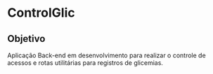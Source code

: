 # ControlGlic

## Objetivo
Aplicação Back-end em desenvolvimento para realizar o controle de acessos e rotas utilitárias para registros de glicemias.
